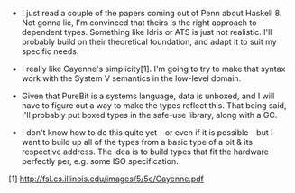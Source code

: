 * I just read a couple of the papers coming out of Penn about Haskell 8.
  Not gonna lie, I'm convinced that theirs is the right approach to dependent
  types. Something like Idris or ATS is just not realistic. I'll probably
  build on their theoretical foundation, and adapt it to suit my specific
  needs.

* I really like Cayenne's simplicity[1]. I'm going to try to make that syntax work with the System V semantics in the low-level domain.

* Given that PureBit is a systems language, data is unboxed, and I will have
  to figure out a way to make the types reflect this. That being said, I'll
  probably put boxed types in the safe-use library, along with a GC.

* I don't know how to do this quite yet - or even if it is possible - but I want
  to build up all of the types from a basic type of a bit & its respective address.
  The idea is to build types that fit the hardware perfectly per, e.g. some 
  ISO specification.

[1] http://fsl.cs.illinois.edu/images/5/5e/Cayenne.pdf
